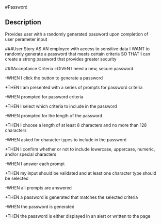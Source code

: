 #Password

## Description

Provides user with a randomly generated password upon completion of user perameter input

###User Story
AS AN employee with access to sensitive data
I WANT to randomly generate a password that meets certain criteria
SO THAT I can create a strong password that provides greater security

###Acceptance Criteria
=GIVEN I need a new, secure password

-WHEN I click the button to generate a password

+THEN I am presented with a series of prompts for password criteria

-WHEN prompted for password criteria

+THEN I select which criteria to include in the password

-WHEN prompted for the length of the password

+THEN I choose a length of at least 8 characters and no more than 128 characters

-WHEN asked for character types to include in the password

+THEN I confirm whether or not to include lowercase, uppercase, numeric, and/or special characters

-WHEN I answer each prompt

+THEN my input should be validated and at least one character type should be selected

-WHEN all prompts are answered

+THEN a password is generated that matches the selected criteria

-WHEN the password is generated

+THEN the password is either displayed in an alert or written to the page